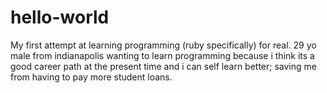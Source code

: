# hello-world
My first attempt at learning programming (ruby specifically) for real. 
29 yo male from indianapolis wanting to learn programming because i think its a good career path at the present time and i can self learn better; saving me from having to pay more student loans. 
